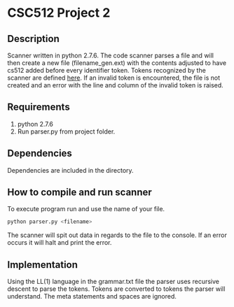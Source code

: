 # CSC512 Project 2

## Description
Scanner written in python 2.7.6. The code scanner parses a file 
and will then create a new file (filename\_gen.ext) with the contents adjusted to have cs512 added before every identifier token. Tokens recognized by the scanner are defined [here](http://people.engr.ncsu.edu/xshen5/csc512_fall2016/projects/TokenLang.html). If an invalid token is encountered, the file is not created and an error with the line and column of the invalid token is raised. 

## Requirements
1. python 2.7.6
2. Run parser.py from project folder.

## Dependencies
Dependencies are included in the directory.

## How to compile and run scanner
To execute program run and use the name of your file.

```sh
python parser.py <filename> 
```

The scanner will spit out data in regards to the file to the console. If an error occurs it will halt and print the error.

## Implementation

Using the LL(1) language in the grammar.txt file the parser uses recursive descent
to parse the tokens. Tokens are converted to tokens the parser will understand. The
meta statements and spaces are ignored.
